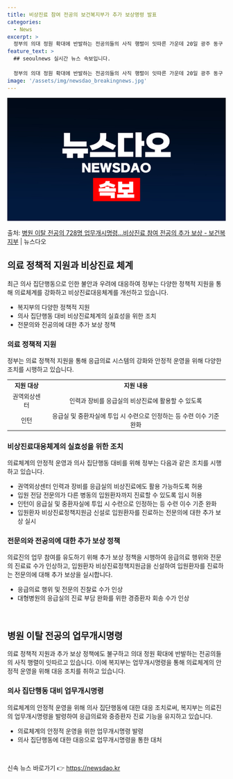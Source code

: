 ```yaml
---
title: 비상진료 참여 전공의 보건복지부가 추가 보상명령 발표
categories:
  - News
excerpt: >
  정부의 의대 정원 확대에 반발하는 전공의들의 사직 행렬이 잇따른 가운데 20일 광주 동구 조선대병원에서 환자…
feature_text: >
  ## seoulnews 실시간 뉴스 속보입니다.

  정부의 의대 정원 확대에 반발하는 전공의들의 사직 행렬이 잇따른 가운데 20일 광주 동구 조선대병원에서 환자…
image: '/assets/img/newsdao_breakingnews.jpg'
---
```


![뉴스다오 속보](/assets/img/newsdao_breakingnews.jpg)

<p>출처: <a href="https://newsdao.kr/3189" rel="dofollow">병원 이탈 전공의 728명 업무개시명령…비상진료 참여 전공의 추가 보상 - 보건복지부</a> | 뉴스다오</p>

<h2 data-ke-size="size26">의료 정책적 지원과 비상진료 체계</h2>
<p data-ke-size="size16">최근 의사 집단행동으로 인한 불안과 우려에 대응하여 정부는 다양한 정책적 지원을 통해 의료체계를 강화하고 비상진료대응체계를 개선하고 있습니다.</p>
<ul>
  <li>복지부의 다양한 정책적 지원</li>
  <li>의사 집단행동 대비 비상진료체계의 실효성을 위한 조치</li>
  <li>전문의와 전공의에 대한 추가 보상 정책</li>
</ul>

<h3>의료 정책적 지원</h3>
<p data-ke-size="size16">정부는 의료 정책적 지원을 통해 응급의료 시스템의 강화와 안정적 운영을 위해 다양한 조치를 시행하고 있습니다.</p>
<table>
  <tr>
    <td style="text-align: center; height: 17px;"><b>지원 대상</b></td>
    <td style="text-align: center; height: 17px;"><b>지원 내용</b></td>
  </tr>
  <tr>
    <td style="text-align: center; height: 17px;">권역외상센터</td>
    <td style="text-align: center; height: 17px;">인력과 장비를 응급실의 비상진료에 활용할 수 있도록</td>
  </tr>
  <tr>
    <td style="text-align: center; height: 17px;">인턴</td>
    <td style="text-align: center; height: 17px;">응급실 및 중환자실에 투입 시 수련으로 인정하는 등 수련 이수 기준 완화</td>
  </tr>
</table>

<h3>비상진료대응체계의 실효성을 위한 조치</h3>
<p data-ke-size="size16">의료체계의 안정적 운영과 의사 집단행동 대비를 위해 정부는 다음과 같은 조치를 시행하고 있습니다.</p>
<ul>
  <li>권역외상센터 인력과 장비를 응급실의 비상진료에도 활용 가능하도록 허용</li>
  <li>입원 전담 전문의가 다른 병동의 입원환자까지 진료할 수 있도록 임시 허용</li>
  <li>인턴이 응급실 및 중환자실에 투입 시 수련으로 인정하는 등 수련 이수 기준 완화</li>
  <li>입원환자 비상진료정책지원금 신설로 입원환자를 진료하는 전문의에 대한 추가 보상 실시</li>
</ul>

<h3>전문의와 전공의에 대한 추가 보상 정책</h3>
<p data-ke-size="size16">의료진의 업무 참여를 유도하기 위해 추가 보상 정책을 시행하여 응급의료 행위와 전문의 진료료 수가 인상하고, 입원환자 비상진료정책지원금을 신설하여 입원환자를 진료하는 전문의에 대해 추가 보상을 실시합니다.</p>
<ul>
  <li>응급의료 행위 및 전문의 진찰료 수가 인상</li>
  <li>대형병원의 응급실의 진료 부담 완화를 위한 경증환자 회송 수가 인상</li>
</ul>

<p data-ke-size="size16">&nbsp;</p>
<h2 data-ke-size="size26">병원 이탈 전공의 업무개시명령</h2>
<p data-ke-size="size16">의료 정책적 지원과 추가 보상 정책에도 불구하고 의대 정원 확대에 반발하는 전공의들의 사직 행렬이 잇따르고 있습니다. 이에 복지부는 업무개시명령을 통해 의료체계의 안정적 운영을 위해 대응 조치를 취하고 있습니다.</p>

<h3>의사 집단행동 대비 업무개시명령</h3>
<p data-ke-size="size16">의료체계의 안정적 운영을 위해 의사 집단행동에 대한 대응 조치로써, 복지부는 의료진의 업무개시명령을 발령하여 응급의료와 중증환자 진료 기능을 유지하고 있습니다.</p>
<ul>
  <li>의료체계의 안정적 운영을 위한 업무개시명령 발령</li>
  <li>의사 집단행동에 대한 대응으로 업무개시명령을 통한 대처</li>
</ul>

<p data-ke-size="size16">&nbsp;</p> 

신속 뉴스 바로가기 👉 <a href="https://newsdao.kr" rel="dofollow">https://newsdao.kr</a>


